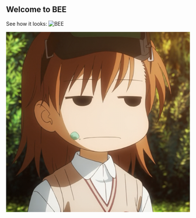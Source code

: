 ## Welcome to BEE

See how it looks: 
![BEE](https://BEE.github.io/BEE-JS/)

![Saten-Ruiko](ava.png)
